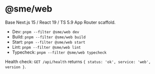 # @sme/web

Base Next.js 15 / React 19 / TS 5.9 App Router scaffold.

- Dev: `pnpm --filter @sme/web dev`
- Build: `pnpm --filter @sme/web build`
- Start: `pnpm --filter @sme/web start`
- Lint: `pnpm --filter @sme/web lint`
- Typecheck: `pnpm --filter @sme/web typecheck`

Health check: `GET /api/health` returns `{ status: 'ok', service: 'web', version }`.
